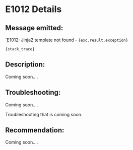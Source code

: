 # E1012 Details

## Message emitted:

`E1012: Jinja2 template not found - ``{exc.result.exception}``
```
{stack_trace}
````

## Description:

Coming soon....

## Troubleshooting:

Coming soon....

Troubleshooting that is coming soon.

## Recommendation:

Coming soon....